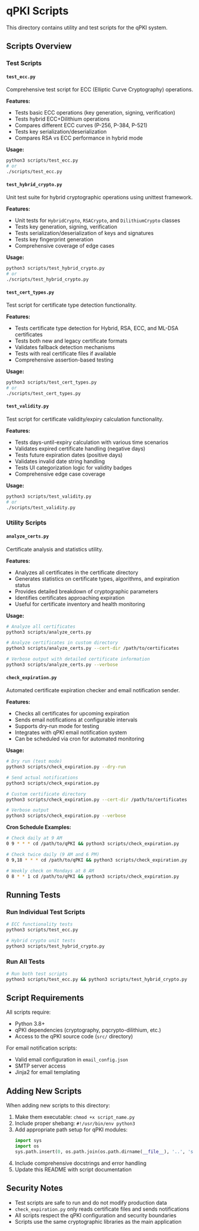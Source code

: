 # qPKI Scripts

This directory contains utility and test scripts for the qPKI system.

## Scripts Overview

### Test Scripts

#### `test_ecc.py`
Comprehensive test script for ECC (Elliptic Curve Cryptography) operations.

**Features:**
- Tests basic ECC operations (key generation, signing, verification)
- Tests hybrid ECC+Dilithium operations  
- Compares different ECC curves (P-256, P-384, P-521)
- Tests key serialization/deserialization
- Compares RSA vs ECC performance in hybrid mode

**Usage:**
```bash
python3 scripts/test_ecc.py
# or
./scripts/test_ecc.py
```

#### `test_hybrid_crypto.py` 
Unit test suite for hybrid cryptographic operations using unittest framework.

**Features:**
- Unit tests for `HybridCrypto`, `RSACrypto`, and `DilithiumCrypto` classes
- Tests key generation, signing, verification
- Tests serialization/deserialization of keys and signatures
- Tests key fingerprint generation
- Comprehensive coverage of edge cases

**Usage:**
```bash
python3 scripts/test_hybrid_crypto.py
# or
./scripts/test_hybrid_crypto.py
```

#### `test_cert_types.py`
Test script for certificate type detection functionality.

**Features:**
- Tests certificate type detection for Hybrid, RSA, ECC, and ML-DSA certificates
- Tests both new and legacy certificate formats
- Validates fallback detection mechanisms
- Tests with real certificate files if available
- Comprehensive assertion-based testing

**Usage:**
```bash
python3 scripts/test_cert_types.py
# or
./scripts/test_cert_types.py
```

#### `test_validity.py`
Test script for certificate validity/expiry calculation functionality.

**Features:**
- Tests days-until-expiry calculation with various time scenarios
- Validates expired certificate handling (negative days)
- Tests future expiration dates (positive days)
- Validates invalid date string handling
- Tests UI categorization logic for validity badges
- Comprehensive edge case coverage

**Usage:**
```bash
python3 scripts/test_validity.py
# or
./scripts/test_validity.py
```

### Utility Scripts

#### `analyze_certs.py`
Certificate analysis and statistics utility.

**Features:**
- Analyzes all certificates in the certificate directory
- Generates statistics on certificate types, algorithms, and expiration status
- Provides detailed breakdown of cryptographic parameters
- Identifies certificates approaching expiration
- Useful for certificate inventory and health monitoring

**Usage:**
```bash
# Analyze all certificates
python3 scripts/analyze_certs.py

# Analyze certificates in custom directory
python3 scripts/analyze_certs.py --cert-dir /path/to/certificates

# Verbose output with detailed certificate information
python3 scripts/analyze_certs.py --verbose
```

#### `check_expiration.py`
Automated certificate expiration checker and email notification sender.

**Features:**
- Checks all certificates for upcoming expiration
- Sends email notifications at configurable intervals
- Supports dry-run mode for testing
- Integrates with qPKI email notification system
- Can be scheduled via cron for automated monitoring

**Usage:**
```bash
# Dry run (test mode)
python3 scripts/check_expiration.py --dry-run

# Send actual notifications
python3 scripts/check_expiration.py

# Custom certificate directory
python3 scripts/check_expiration.py --cert-dir /path/to/certificates

# Verbose output
python3 scripts/check_expiration.py --verbose
```

**Cron Schedule Examples:**
```bash
# Check daily at 9 AM
0 9 * * * cd /path/to/qPKI && python3 scripts/check_expiration.py

# Check twice daily (9 AM and 6 PM)  
0 9,18 * * * cd /path/to/qPKI && python3 scripts/check_expiration.py

# Weekly check on Mondays at 8 AM
0 8 * * 1 cd /path/to/qPKI && python3 scripts/check_expiration.py
```

## Running Tests

### Run Individual Test Scripts
```bash
# ECC functionality tests
python3 scripts/test_ecc.py

# Hybrid crypto unit tests
python3 scripts/test_hybrid_crypto.py
```

### Run All Tests
```bash
# Run both test scripts
python3 scripts/test_ecc.py && python3 scripts/test_hybrid_crypto.py
```

## Script Requirements

All scripts require:
- Python 3.8+
- qPKI dependencies (cryptography, pqcrypto-dilithium, etc.)
- Access to the qPKI source code (`src/` directory)

For email notification scripts:
- Valid email configuration in `email_config.json`
- SMTP server access
- Jinja2 for email templating

## Adding New Scripts

When adding new scripts to this directory:

1. Make them executable: `chmod +x script_name.py`
2. Include proper shebang: `#!/usr/bin/env python3`
3. Add appropriate path setup for qPKI modules:
   ```python
   import sys
   import os
   sys.path.insert(0, os.path.join(os.path.dirname(__file__), '..', 'src'))
   ```
4. Include comprehensive docstrings and error handling
5. Update this README with script documentation

## Security Notes

- Test scripts are safe to run and do not modify production data
- `check_expiration.py` only reads certificate files and sends notifications
- All scripts respect the qPKI configuration and security boundaries
- Scripts use the same cryptographic libraries as the main application

